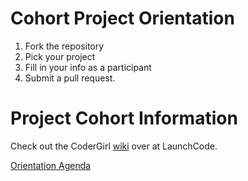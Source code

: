 # Cohort Project Orientation

1. Fork the repository
2. Pick your project
3. Fill in your info as a participant
4. Submit a pull request.

# Project Cohort Information

Check out the CoderGirl [wiki](https://github.com/LaunchCodeCommunity/CoderGirl/wiki/CoderGirl-Project-Cohort) over at LaunchCode.

[Orientation Agenda](https://docs.google.com/document/d/1iRhxRcDN8FiXYau8gGbU2cIcTh2-0EXrP3dfeAQ9Ti0/pub)

